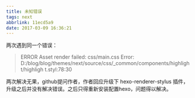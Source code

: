 ```yaml
---
title: 未知错误
tags: next
abbrlink: 11ecd5a9
date: 2017-03-09 16:36:21
---
```


两次遇到同一个错误：

> ERROR Asset render failed: css/main.css
> Error: D:/blog/blog/themes/next/source/css/_common/components/highlight/highligh t.styl:78:30
> 
两次解决无果，github提问作者，作者回应升级下 hexo-renderer-stylus 插件，升级之后并没有解决错误。之后只得重新安装配置hexo，问题得以解决。